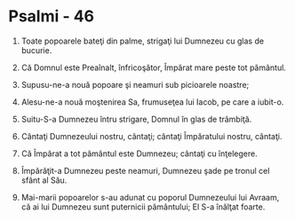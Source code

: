 # Psalmi - 46

1. Toate popoarele bateţi din palme, strigaţi lui Dumnezeu cu glas de bucurie. 

2. Că Domnul este Preaînalt, înfricoşător, Împărat mare peste tot pământul. 

3. Supusu-ne-a nouă popoare şi neamuri sub picioarele noastre; 

4. Alesu-ne-a nouă moştenirea Sa, frumuseţea lui Iacob, pe care a iubit-o. 

5. Suitu-S-a Dumnezeu întru strigare, Domnul în glas de trâmbiţă. 

6. Cântaţi Dumnezeului nostru, cântaţi; cântaţi Împăratului nostru, cântaţi. 

7. Că Împărat a tot pământul este Dumnezeu; cântaţi cu înţelegere. 

8. Împărăţit-a Dumnezeu peste neamuri, Dumnezeu şade pe tronul cel sfânt al Său. 

9. Mai-marii popoarelor s-au adunat cu poporul Dumnezeului lui Avraam, că ai lui Dumnezeu sunt puternicii pământului; El S-a înălţat foarte. 

